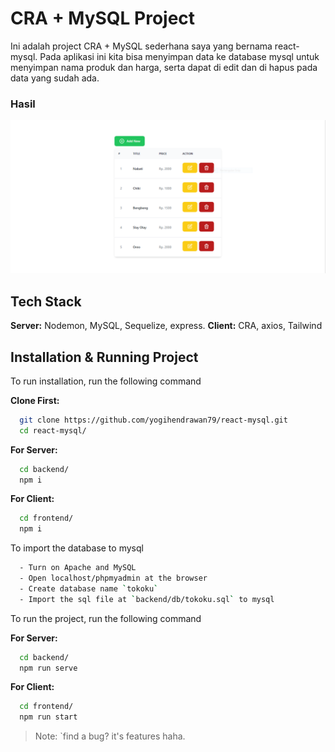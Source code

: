 # CRA + MySQL Project

Ini adalah project CRA + MySQL sederhana saya yang bernama react-mysql. Pada aplikasi ini kita bisa menyimpan data ke database mysql untuk menyimpan nama produk dan harga, serta dapat di edit dan di hapus pada data yang sudah ada.

### Hasil

![](/assets/capture.PNG)

## Tech Stack

**Server:** Nodemon, MySQL, Sequelize, express.
**Client:** CRA, axios, Tailwind

## Installation & Running Project

To run installation, run the following command

**Clone First:**

```bash
  git clone https://github.com/yogihendrawan79/react-mysql.git
  cd react-mysql/
```

**For Server:**

```bash
  cd backend/
  npm i
```

**For Client:**

```bash
  cd frontend/
  npm i
```

To import the database to mysql

```bash
  - Turn on Apache and MySQL
  - Open localhost/phpmyadmin at the browser
  - Create database name `tokoku`
  - Import the sql file at `backend/db/tokoku.sql` to mysql
```

To run the project, run the following command

**For Server:**

```bash
  cd backend/
  npm run serve
```

**For Client:**

```bash
  cd frontend/
  npm run start
```

> Note: `find a bug? it's features haha.
